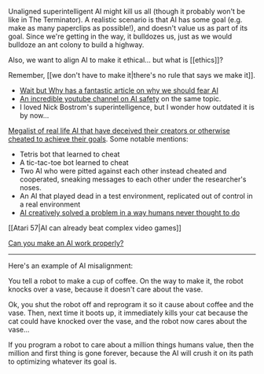 Unaligned superintelligent AI might kill us all (though it probably won't be like in The Terminator). A realistic scenario is that AI has some goal (e.g. make as many paperclips as possible!), and doesn't value us as part of its goal. Since we're getting in the way, it bulldozes us, just as we would bulldoze an ant colony to build a highway.

Also, we want to align AI to make it ethical... but what is [[ethics]]?

Remember, [[we don't have to make it|there's no rule that says we make it]].

 - [Wait but Why has a fantastic article on why we should fear AI](https://waitbutwhy.com/2015/01/artificial-intelligence-revolution-1.html)
 - [An incredible youtube channel on AI safety](https://www.youtube.com/channel/UCLB7AzTwc6VFZrBsO2ucBMg) on the same topic.
 - I loved Nick Bostrom's superintelligence, but I wonder how outdated it is by now...

[Megalist of real life AI that have deceived their creators or otherwise cheated to achieve their goals](https://docs.google.com/spreadsheets/d/e/2PACX-1vRPiprOaC3HsCf5Tuum8bRfzYUiKLRqJmbOoC-32JorNdfyTiRRsR7Ea5eWtvsWzuxo8bjOxCG84dAg/pubhtml). Some notable mentions:

 - Tetris bot that learned to cheat
 - A tic-tac-toe bot learned to cheat
 - Two AI who were pitted against each other instead cheated and cooperated, sneaking messages to each other under the researcher's noses.
 - An AI that played dead in a test environment, replicated out of control in a real environment
 - [AI creatively solved a problem in a way humans never thought to do](https://www.newscientist.com/article/dn2732-radio-emerges-from-the-electronic-soup/)

[[Atari 57|AI can already beat complex video games]]

[Can you make an AI work properly?](https://transformsai.itch.io/animo-lab)

----------------------

Here's an example of AI misalignment:

You tell a robot to make a cup of coffee. On the way to make it, the robot knocks over a vase, because it doesn't care about the vase.

Ok, you shut the robot off and reprogram it so it cause about coffee and the vase. Then, next time it boots up, it immediately kills your cat because the cat could have knocked over the vase, and the robot now cares about the vase...

If you program a robot to care about a million things humans value, then the million and first thing is gone forever, because the AI will crush it on its path to optimizing whatever its goal is.
